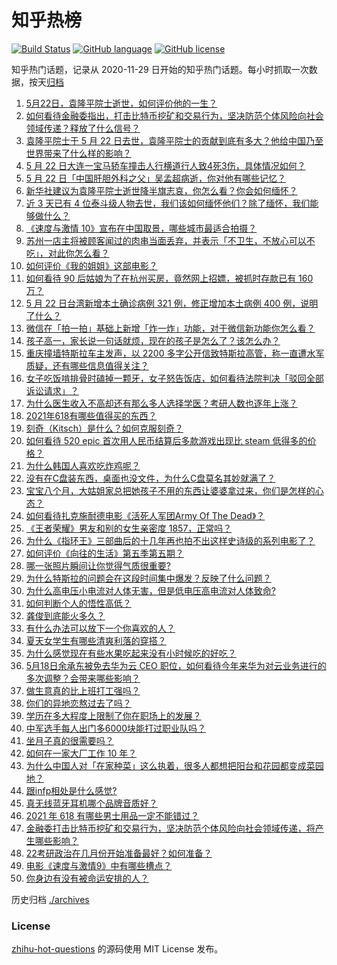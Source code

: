 # 知乎热榜
[![Build Status](https://github.com/ToWeLong/zhihu-hot-questions/workflows/CI/badge.svg)](https://github.com/ToWeLong/zhihu-hot-questions/actions)
[![GitHub language](https://img.shields.io/badge/language-golang-orange.svg)](https://golang.org/)
[![GitHub license](https://img.shields.io/github/license/ToWeLong/zhihu-hot-questions)](https://github.com/ToWeLong/zhihu-hot-questions/blob/main/LICENSE)

知乎热门话题，记录从 2020-11-29 日开始的知乎热门话题。每小时抓取一次数据，按天[归档](./archives)

<!-- BEGIN -->

1. [5月22日，袁隆平院士逝世，如何评价他的一生？](https://www.zhihu.com/question/460808291)
1. [如何看待金融委指出，打击比特币挖矿和交易行为，坚决防范个体风险向社会领域传递？释放了什么信号？](https://www.zhihu.com/question/460721703)
1. [袁隆平院士于 5 月 22 日去世，袁隆平院士的贡献到底有多大？他给中国乃至世界带来了什么样的影响？](https://www.zhihu.com/question/460812976)
1. [5 月 22 日大连一宝马轿车撞击人行横道行人致4死3伤，具体情况如何？](https://www.zhihu.com/question/460803059)
1. [5 月 22 日「中国肝胆外科之父」吴孟超病逝，你对他有哪些记忆？](https://www.zhihu.com/question/460817685)
1. [新华社建议为袁隆平院士逝世降半旗志哀，你怎么看？你会如何缅怀？](https://www.zhihu.com/question/460853429)
1. [近 3 天已有 4 位泰斗级人物去世，我们该如何缅怀他们？除了缅怀，我们能够做什么？](https://www.zhihu.com/question/460833743)
1. [《速度与激情 10》宣布在中国取景，哪些城市最适合拍摄？](https://www.zhihu.com/question/459923679)
1. [苏州一店主将被顾客闻过的肉串当面丢弃，并表示「不卫生，不放心可以不吃」，对此你怎么看？](https://www.zhihu.com/question/460604746)
1. [如何评价《我的姐姐》这部电影？](https://www.zhihu.com/question/453290146)
1. [如何看待 90 后姑娘为了在杭州买房，竟然网上招嫖，被抓时存款已有 160 万？](https://www.zhihu.com/question/460671555)
1. [5 月 22 日台湾新增本土确诊病例 321 例，修正增加本土病例 400 例，说明了什么？](https://www.zhihu.com/question/460819141)
1. [微信在「拍一拍」基础上新增「炸一炸」功能，对于微信新功能你怎么看？](https://www.zhihu.com/question/460330878)
1. [孩子高一，家长说一句话就烦，现在的孩子是怎么了？该怎么办？](https://www.zhihu.com/question/446145871)
1. [重庆撞墙特斯拉车主发声，以 2200 多字公开信致特斯拉高管，称一直遭水军质疑，还有哪些信息值得关注？](https://www.zhihu.com/question/460684619)
1. [女子吃饭啃排骨时磕掉一颗牙，女子怒告饭店，如何看待法院判决「驳回全部诉讼请求」？](https://www.zhihu.com/question/460584839)
1. [为什么医生收入不高却还有那么多人选择学医？考研人数也逐年上涨？](https://www.zhihu.com/question/459240182)
1. [2021年618有哪些值得买的东西？](https://www.zhihu.com/question/456666788)
1. [刻奇（Kitsch）是什么？如何克服刻奇？](https://www.zhihu.com/question/27039705)
1. [如何看待 520 epic 首次用人民币结算后多款游戏出现比 steam 低得多的价格？](https://www.zhihu.com/question/460584796)
1. [为什么韩国人喜欢吃炸鸡呢？](https://www.zhihu.com/question/22146758)
1. [没有在C盘装东西，桌面也没文件，为什么C盘莫名其妙就满了？](https://www.zhihu.com/question/456677257)
1. [宝宝八个月，大姑姐家总把她孩子不用的东西让婆婆拿过来，你们是怎样的心态？](https://www.zhihu.com/question/460493652)
1. [如何看待扎克施耐德电影《活死人军团Army Of The Dead》？](https://www.zhihu.com/question/460696355)
1. [《王者荣耀》男友和别的女生亲密度 1857，正常吗？](https://www.zhihu.com/question/460112550)
1. [为什么《指环王》三部曲后的十几年再也拍不出这样史诗级的系列电影了？](https://www.zhihu.com/question/381939834)
1. [如何评价《向往的生活》第五季第五期？](https://www.zhihu.com/question/460535700)
1. [哪一张照片瞬间让你觉得气质很重要?](https://www.zhihu.com/question/297341335)
1. [为什么特斯拉的问题会在这段时间集中爆发？反映了什么问题？](https://www.zhihu.com/question/460594922)
1. [为什么高电压小电流对人体无害，但是低电压高电流对人体致命?](https://www.zhihu.com/question/388159656)
1. [如何判断个人的悟性高低？](https://www.zhihu.com/question/24123447)
1. [龚俊到底能火多久？](https://www.zhihu.com/question/456965858)
1. [有什么办法可以放下一个你喜欢的人？](https://www.zhihu.com/question/423049471)
1. [夏天女学生有哪些清爽利落的穿搭？](https://www.zhihu.com/question/395417374)
1. [为什么感觉现在有些水果吃起来没有小时候吃的好吃？](https://www.zhihu.com/question/393480064)
1. [5月18日余承东被免去华为云 CEO 职位，如何看待今年来华为对云业务进行的多次调整？会带来哪些影响？](https://www.zhihu.com/question/460199755)
1. [做生意真的比上班打工强吗？](https://www.zhihu.com/question/327874416)
1. [你们的异地恋熬过去了吗？](https://www.zhihu.com/question/460329836)
1. [学历在多大程度上限制了你在职场上的发展？](https://www.zhihu.com/question/460617091)
1. [中军选手每人出门多6000块能打过职业队吗？](https://www.zhihu.com/question/459668976)
1. [坐月子真的很需要吗？](https://www.zhihu.com/question/430742837)
1. [如何在一家大厂工作 10 年？](https://www.zhihu.com/question/460106786)
1. [为什么中国人对「在家种菜」这么执着，很多人都想把阳台和花园都变成菜园地？](https://www.zhihu.com/question/460289845)
1. [跟infp相处是什么感觉?](https://www.zhihu.com/question/333771420)
1. [真无线蓝牙耳机哪个品牌音质好？](https://www.zhihu.com/question/448219382)
1. [2021 年 618 有哪些男士用品一定不能错过？](https://www.zhihu.com/question/457158249)
1. [金融委打击比特币挖矿和交易行为，坚决防范个体风险向社会领域传递，将产生哪些影响？](https://www.zhihu.com/question/460718389)
1. [22考研政治在几月份开始准备最好？如何准备？](https://www.zhihu.com/question/460644315)
1. [电影《速度与激情9》中有哪些槽点？](https://www.zhihu.com/question/460424382)
1. [你身边有没有被命运安排的人？](https://www.zhihu.com/question/288026861)

<!-- END -->

历史归档 [./archives](./archives)


### License
[zhihu-hot-questions](https://github.com/towelong/zhihu-hot-questions) 的源码使用 MIT License 发布。